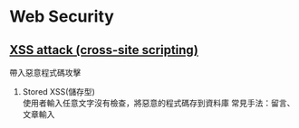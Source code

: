 # Web Security
## [XSS attack (cross-site scripting)](https://forum.gamer.com.tw/Co.php?bsn=60292&sn=11267)
帶入惡意程式碼攻擊
1. Stored XSS(儲存型)  
  使用者輸入任意文字沒有檢查，將惡意的程式碼存到資料庫
  常見手法：留言、文章輸入<script>
2. Reflected XSS(反射型) 
  後端直接回傳使用者在前端的輸入，沒有檢查
  常見手法：以get方式傳到後端，後端沒有檢查就將惡意程式嵌入前端，導向釣魚網站
3. Dom-Based XSS  
  直接用script產生DOM，沒有做檢查就插入DOM
  常見手法：element.innerHTML ＝ （惡意代碼）
  
> React 可以避免某些injection attack，但有些攻擊還是需要注意，[example](https://stackoverflow.com/a/51852579)
  
  
## Query parameter 在 https 傳輸安全嗎？
SSL/TLS 是加密在 **Transport Layer** under **Application Layer**，所以 query parameter also encrpto with SSL  
但是web server會以明文儲存reqeust log (whole url)，所以重要資訊還是避免加在 query parameter  
📌 Reference:   
https://stackoverflow.com/a/2629241/13797221  
https://blog.httpwatch.com/2009/02/20/how-secure-are-query-strings-over-https/  
  
## CSP Content Security Policy
- 用來處理 XSS attack
- 只允許載入白名單的來源
- html, css, script, font, media...
- 加在cloudfront

## X-Frame-Options
- 自己的網頁被嵌入惡意網頁，會有clickjacking的風險
- 避免方式有兩種：（1）js 判斷window location是否一致，(2) response header x-frame-options (3) CSP frame-ancestors
- 新的瀏覽器不支援 x-frame-options ALLOW-FROM，CSP level2 以上的瀏覽器才支援 CSP frame-ancestors，所以建議 (2)(3) 一起使用
- refs: https://blog.huli.tw/2021/09/26/what-is-clickjacking/#x-frame-options
  ```
  // 不允許
  Content-Security-Policy: frame-ancestors ‘none’
  X-Frame-Options: DENY
  
  // 只能自己
  Content-Security-Policy: frame-ancestors ‘self’
  X-Frame-Options: SAMEORIGIN
  
  // 特定url
  Content-Security-Policy: frame-ancestors https://a.example.com https://b.example.com
  X-Frame-Options: ALLOW-FROM https://example.com/  <- 這個支援度不佳且只能一個
  ```


  
